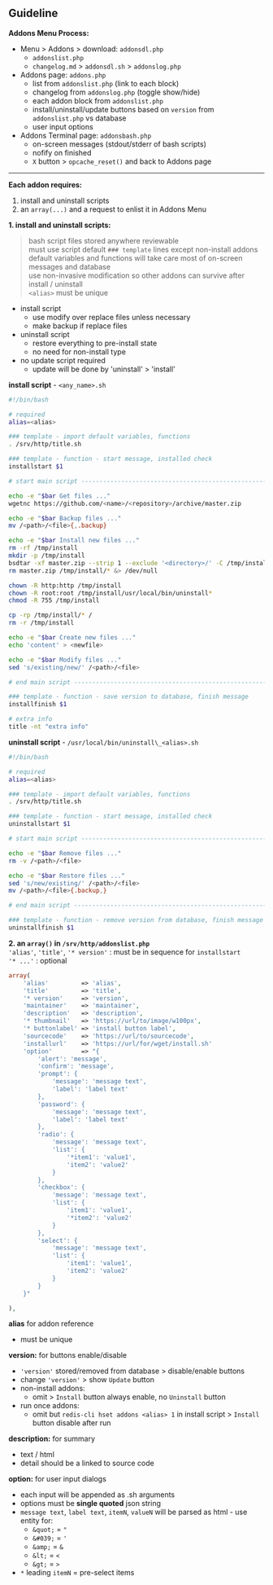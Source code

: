 Guideline
---
**Addons Menu Process:**  
- Menu > Addons > download: `addonsdl.php`
  - `addonslist.php`
  - `changelog.md` > `addonsdl.sh` > `addonslog.php`
- Addons page: `addons.php`
  - list from `addonslist.php` (link to each block)
  - changelog from `addonslog.php` (toggle show/hide)
  - each addon block from `addonslist.php`
  - install/uninstall/update buttons based on `version` from `addonslist.php` vs database
  - user input options
- Addons Terminal page: `addonsbash.php`
  - on-screen messages (stdout/stderr of bash scripts)
  - nofify on finished
  - `X` button > `opcache_reset()` and back to Addons page
  
---

**Each addon requires:**  
1. install and uninstall scripts
2. an `array(...)` and a request to enlist it in Addons Menu
  
**1. install and uninstall scripts:**  
> bash script files stored anywhere reviewable  
> must use script default `### template` lines except non-install addons  
> default variables and functions will take care most of on-screen messages and database  
> use non-invasive modification so other addons can survive after install / uninstall  
> `<alias>` must be unique  

- install script  
  - use modify over replace files unless necessary
  - make backup if replace files
- uninstall script
  - restore everything to pre-install state
  - no need for non-install type
- no update script required
  - update will be done by 'uninstall' > 'install'
  
**install script** - `<any_name>.sh`  
```sh
#!/bin/bash

# required
alias=<alias>

### template - import default variables, functions
. /srv/http/title.sh

### template - function - start message, installed check
installstart $1

# start main script ---------------------------------------------------------------------------------->>>

echo -e "$bar Get files ..."
wgetnc https://github.com/<name>/<repository>/archive/master.zip

echo -e "$bar Backup files ..."
mv /<path>/<file>{,.backup}

echo -e "$bar Install new files ..."
rm -rf /tmp/install
mkdir -p /tmp/install
bsdtar -xf master.zip --strip 1 --exclude '<directory>/' -C /tmp/install
rm master.zip /tmp/install/* &> /dev/null

chown -R http:http /tmp/install
chown -R root:root /tmp/install/usr/local/bin/uninstall*
chmod -R 755 /tmp/install

cp -rp /tmp/install/* /
rm -r /tmp/install

echo -e "$bar Create new files ..."
echo 'content' > <newfile>

echo -e "$bar Modify files ..."
sed 's/existing/new/' /<path>/<file>

# end main script ------------------------------------------------------------------------------------<<<

### template - function - save version to database, finish message
installfinish $1

# extra info
title -nt "extra info"
```

**uninstall script** - `/usr/local/bin/uninstall\_<alias>.sh`  
```sh
#!/bin/bash

# required
alias=<alias>

### template - import default variables, functions
. /srv/http/title.sh

### template - function - start message, installed check
uninstallstart $1

# start main script ----------------------------------------------------------------------------------->>>

echo -e "$bar Remove files ..."
rm -v /<path>/<file>

echo -e "$bar Restore files ..."
sed 's/new/existing/' /<path>/<file>
mv /<path>/<file>{.backup,}

# end main script -----------------------------------------------------------------------------------<<<

### template - function - remove version from database, finish message
uninstallfinish $1
```
    
**2. an `array()` in `/srv/http/addonslist.php`**  
`'alias'`, `'title'`, `'* version'` : must be in sequence for `installstart`  
`'* ...'` : optional 
```php
array(
	'alias'         => 'alias',
	'title'         => 'title',
	'* version'     => 'version',
	'maintainer'    => 'maintainer',
	'description'   => 'description',
	'* thumbnail'   => 'https://url/to/image/w100px',
	'* buttonlabel' => 'install button label',
	'sourcecode'    => 'https://url/to/sourcecode',
	'installurl'    => 'https://url/for/wget/install.sh'
	'option'        => "{ 
		'alert': 'message',
		'confirm': 'message',
		'prompt': {
			'message': 'message text',
			'label': 'label text'
		},
		'password': {
			'message': 'message text',
			'label': 'label text'
		},
		'radio': {
			'message': 'message text',
			'list': {
				'*item1': 'value1',
				'item2': 'value2'
			}
		},
		'checkbox': {
			'message': 'message text',
			'list': {
				'item1': 'value1',
				'*item2': 'value2'
			}
		},
		'select': {
			'message': 'message text',
			'list': {
				'item1': 'value1',
				'item2': 'value2'
			}
		}
	}"

),
```

**alias** for addon reference  
- must be unique

**version:** for buttons enable/disable  
- `'version'` stored/removed from database > disable/enable buttons
- change `'version'` > show `Update` button
- non-install addons:
	- omit > `Install` button always enable, no `Uninstall` button
- run once addons:
	- omit but `redis-cli hset addons <alias> 1` in install script > `Install` button disable after run
    
**description:** for summary  
- text / html
- detail should be a linked to source code

**option:** for user input dialogs  
- each input will be appended as <install>.sh arguments
- options must be **single quoted** json string
- `message text`, `label text`, `itemN`, `valueN` will be parsed as html - use entity for:
    - `&quot;` = `"`
    - `&#039;` = `'`
    - `&amp;`  = `&`
    - `&lt;`   = `<`
    - `&gt;`   = `>` 
- `*` leading `itemN` = pre-select items
```
